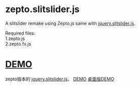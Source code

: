 zepto.slitslider.js
===================

A slitslider remake using Zepto.js same with [jquery.slitslider.js](https://github.com/codrops/SlitSlider).

Required files:  
1.zepto.js  
2.zepto.fx.js  

[DEMO](http://www.iloushi.cn/ued/zepto-slitslider/)
===================
zepto版本的 [jquery.slitslider.js](https://github.com/codrops/SlitSlider)。
[DEMO](http://www.iloushi.cn/ued/zepto-slitslider/)
[桌面版DEMO](http://www.iloushi.cn/ued/zepto-slitslider/desktop.html)

